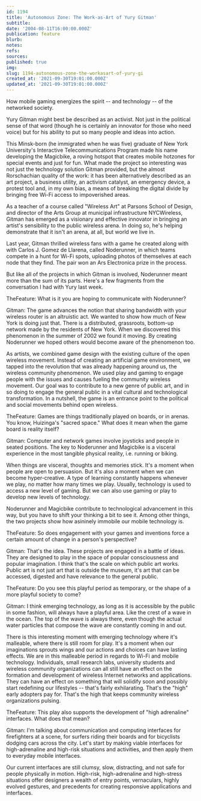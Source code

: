 ```yaml
---
id: 1194
title: 'Autonomous Zone: The Work-as-Art of Yury Gitman'
subtitle: 
date: '2004-08-11T16:00:00.000Z'
publication: feature
blurb: 
notes: 
refs: 
sources: 
published: true
img: 
slug: 1194-autonomous-zone-the-workasart-of-yury-gi
created_at: '2021-09-30T19:01:00.000Z'
updated_at: '2021-09-30T19:01:00.000Z'
---
```

How mobile gaming energizes the spirit -- and technology -- of the networked society.

Yury Gitman might best be described as an activist. Not just in the political sense of that word (though he is certainly an innovator for those who need voice) but for his ability to put so many people and ideas into action.

This Minsk-born (he immigrated when he was five) graduate of New York University's Interactive Telecommunications Program made his name developing the Magicbike, a roving hotspot that creates mobile hotzones for special events and just for fun. What made the project so interesting was not just the technology solution Gitman provided, but the almost Rorschachian quality of the work: it has been alternatively described as an art project, a business utility, an activism catalyst, an emergency device, a protest tool and, in my own bias, a means of breaking the digital divide by bringing free Wi-Fi access to impoverished areas.

As a teacher of a course called "Wireless Art" at Parsons School of Design, and director of the Arts Group at municipal infrastructure NYCWireless, Gitman has emerged as a visionary and effective innovator in bringing an artist's sensibility to the public wireless arena. In doing so, he's helping demonstrate that it isn't an arena, at all, but world we live in.

Last year, Gitman thrilled wireless fans with a game he created along with with Carlos J. Gomez de Llarena, called Noderunner, in which teams compete in a hunt for Wi-Fi spots, uploading photos of themselves at each node that they find. The pair won an Ars Electronica prize in the process.

But like all of the projects in which Gitman is involved, Noderunner meant more than the sum of its parts. Here's a few fragments from the conversation I had with Yury last week.

TheFeature: What is it you are hoping to communicate with Noderunner?

Gitman: The game advances the notion that sharing bandwidth with your wireless router is an altruistic act. We wanted to show how much of New York is doing just that. There is a distributed, grassroots, bottom-up network made by the residents of New York. When we discovered this phenomenon in the summer of 2002 we found it moving. By creating Noderunner we hoped others would become aware of the phenomenon too.

As artists, we combined game design with the existing culture of the open wireless movement. Instead of creating an artificial game environment, we tapped into the revolution that was already happening around us, the wireless community phenomenon. We used play and gaming to engage people with the issues and causes fueling the community wireless movement. Our goal was to contribute to a new genre of public art, and in so doing to engage the general public in a vital cultural and technological transformation. In a nutshell, the game is an entrance point to the political and social movements behind open wireless.

TheFeature: Games are things traditionally played on boards, or in arenas. You know, Huizinga's "sacred space." What does it mean when the game board is reality itself?

Gitman: Computer and network games involve joysticks and people in seated positions. The key to Noderunner and Magicbike is a visceral experience in the most tangible physical reality, i.e. running or biking.

When things are visceral, thoughts and memories stick. It's a moment when people are open to persuasion. But it's also a moment when we can become hyper-creative. A type of learning constantly happens whenever we play, no matter how many times we play. Usually, technology is used to access a new level of gaming. But we can also use gaming or play to develop new levels of technology.

Noderunner and Magicbike contribute to technological advancement in this way, but you have to shift your thinking a bit to see it. Among other things, the two projects show how asininely immobile our mobile technology is.

TheFeature: So does engagement with your games and inventions force a certain amount of change in a person's perspective?

Gitman: That's the idea. These projects are engaged in a battle of ideas. They are designed to play in the space of popular consciousness and popular imagination. I think that's the scale on which public art works. Public art is not just art that is outside the museum, it's art that can be accessed, digested and have relevance to the general public.

TheFeature: Do you see this playful period as temporary, or the shape of a more playful society to come?

Gitman: I think emerging technology, as long as it is accessible by the public in some fashion, will always have a playful area. Like the crest of a wave in the ocean. The top of the wave is always there, even though the actual water particles that compose the wave are constantly coming in and out.

There is this interesting moment with emerging technology where it's malleable, where there is still room for play. It's a moment when our imaginations sprouts wings and our actions and choices can have lasting effects. We are in this malleable period in regards to Wi-Fi and mobile technology. Individuals, small research labs, university students and wireless community organizations can all still have an effect on the formation and development of wireless Internet networks and applications. They can have an effect on something that will solidify soon and possibly start redefining our lifestyles -- that's fairly exhilarating. That's the "high" early adopters pay for. That's the high that keeps community wireless organizations pulsing.

TheFeature: This play also supports the development of "high adrenaline" interfaces. What does that mean?

Gitman: I'm talking about communication and computing interfaces for firefighters at a scene, for surfers riding their boards and for bicyclists dodging cars across the city. Let's start by making viable interfaces for high-adrenaline and high-risk situations and activities, and then apply them to everyday mobile interfaces.

Our current interfaces are still clumsy, slow, distracting, and not safe for people physically in motion. High-risk, high-adrenaline and high-stress situations offer designers a wealth of entry points, vernaculars, highly evolved gestures, and precedents for creating responsive applications and interfaces.

